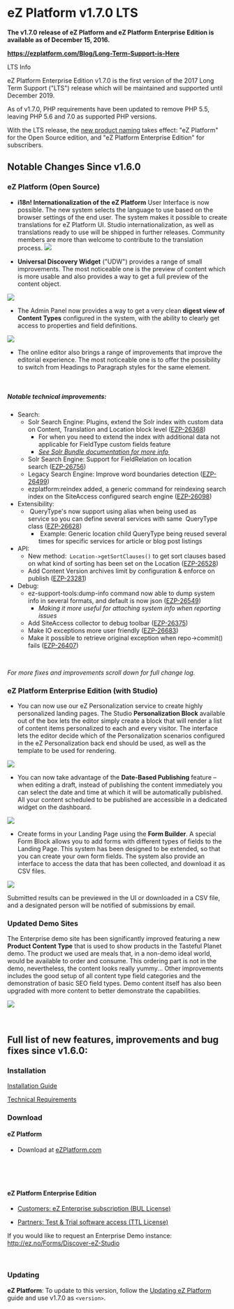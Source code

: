 # eZ Platform v1.7.0 LTS


**The v1.7.0 release of eZ Platform and eZ Platform Enterprise Edition is available as of December 15, 2016.**

**<https://ezplatform.com/Blog/Long-Term-Support-is-Here>**

LTS Info

eZ Platform Enterprise Edition v1.7.0 is the first version of the 2017 Long Term Support ("LTS") release which will be maintained and supported until December 2019.

As of v1.7.0, PHP requirements have been updated to remove PHP 5.5, leaving PHP 5.6 and 7.0 as supported PHP versions.

With the LTS release, the [new product naming](http://ez.no/Blog/eZ-Announces-Name-Changes-to-Product-Portfolio) takes effect: "eZ Platform" for the Open Source edition, and "eZ Platform Enterprise Edition" for subscribers.


## Notable Changes Since v1.6.0

### eZ Platform (Open Source)

-   **i18n! Internationalization of the eZ Platform** User Interface is now possible. The new system selects the language to use based on the browser settings of the end user. The system makes it possible to create translations for eZ Platform UI. Studio internationalization, as well as translations ready to use will be shipped in further releases. Community members are more than welcome to contribute to the translation process.
    ![](img/i18n.png)

<!-- -->

-   **Universal Discovery Widget** ("UDW") provides a range of small improvements. The most noticeable one is the preview of content which is more usable and also provides a way to get a full preview of the content object.

![](img/udwre.png)

-   The Admin Panel now provides a way to get a very clean **digest view of Content Types** configured in the system, with the ability to clearly get access to properties and field definitions.

![](img/contenttypeviews.png)

-   The online editor also brings a range of improvements that improve the editorial experience. The most noticeable one is to offer the possibility to switch from Headings to Paragraph styles for the same element.

 

##### Notable technical improvements:

-   Search:
    -   Solr Search Engine: Plugins, extend the Solr index with custom data on Content, Translation and Location block level ([EZP-26368](https://jira.ez.no/browse/EZP-26368))
        -   For when you need to extend the index with additional data not applicable for FieldType custom fields feature
        -   *[See Solr Bundle documentation for more info ](../guide/solr.md)*
    -   Solr Search Engine: Support for FieldRelation on location search ([EZP-26756](http://jira.ez.no/browse/EZP-26756))
    -   Legacy Search Engine: Improve word boundaries detection ([EZP-26499](http://jira.ez.no/browse/EZP-26499))
    -   ezplatform:reindex added, a generic command for reindexing search index on the SiteAccess configured search engine ([EZP-26098](http://jira.ez.no/browse/EZP-26098))
-   Extensibility:
    -    QueryType's now support using alias when being used as service so you can define several services with same  QueryType class ([EZP-26628](http://jira.ez.no/browse/EZP-26628))
        -    Example: Generic location child QueryType being reused several times for specific services for article or blog post listings 
-   API:
    -   New method:` Location->getSortClauses()` to get sort clauses based on what kind of sorting has been set on the Location ([EZP-26528](http://jira.ez.no/browse/EZP-26528))
    -   Add Content Version archives limit by configuration & enforce on publish ([EZP-23281](http://jira.ez.no/browse/EZP-23281))
-   Debug:
    -   ez-support-tools:dump-info command now able to dump system info in several formats, and default is now json ([EZP-26549](http://jira.ez.no/browse/EZP-26549))
        -   *Making it more useful for attaching system info when reporting issues*
    -   Add SiteAccess collector to debug toolbar ([EZP-26375](http://jira.ez.no/browse/EZP-26375))
    -   Make IO exceptions more user friendly ([EZP-26683](http://jira.ez.no/browse/EZP-26683))
    -   Make it possible to retrieve original exception when repo-&gt;commit() fails ([EZP-26407](http://jira.ez.no/browse/EZP-26407))

 

*For more fixes and improvements scroll down for full change log.*

### eZ Platform Enterprise Edition (with Studio)

-   You can now use our eZ Personalization service to create highly personalized landing pages. The Studio **Personalization Block** available out of the box lets the editor simply create a block that will render a list of content items personalized to each and every visitor. The interface lets the editor decide which of the Personalization scenarios configured in the eZ Personalization back end should be used, as well as the template to be used for rendering.

![](img/personalizationblock.png)

-   You can now take advantage of the **Date-Based Publishing** feature – when editing a draft, instead of publishing the content immediately you can select the date and time at which it will be automatically published. All your content scheduled to be published are accessible in a dedicated widget on the dashboard.

![](img/future_publication_window.png)

-   Create forms in your Landing Page using the **Form Builder**. A special Form Block allows you to add forms with different types of fields to the Landing Page. This system has been designed to be extended, so that you can create your own form fields. The system also provide an interface to access the data that has been collected, and download it as CSV files.

![](img/form-builder-1.png)

Submitted results can be previewed in the UI or downloaded in a CSV file, and a designated person will be notified of submissions by email.

### Updated Demo Sites

The Enterprise demo site has been significantly improved featuring a new **Product Content Type** that is used to show products in the Tasteful Planet demo. The product we used are meals that, in a non-demo ideal world, would be available to order and consume. This ordering part is not in the demo, nevertheless, the content looks really yummy... Other improvements includes the good setup of all content type field categories and the demonstration of basic SEO field types. Demo content itself has also been upgraded with more content to better demonstrate the capabilities.

![](img/productcontenttype.png)

 

## Full list of new features, improvements and bug fixes since v1.6.0:



### Installation

[Installation Guide](../getting_started/install_ez_platform.md)

[Technical Requirements](../getting_started/requirements.md)

### Download

#### eZ Platform

-   Download at [eZPlatform.com](http://ezplatform.com/#download)

 

 

#### eZ Platform Enterprise Edition

-   [Customers: eZ Enterprise subscription (BUL License)](https://support.ez.no/Downloads)

-   [Partners: Test & Trial software access (TTL License)](https://support.ez.no/Downloads)

If you would like to request an Enterprise Demo instance: <http://ez.no/Forms/Discover-eZ-Studio>

 

### Updating

**eZ Platform**: To update to this version, follow the [Updating eZ Platform](../updating/updating_ez_platform.md) guide and use v1.7.0 as `<version>`.
